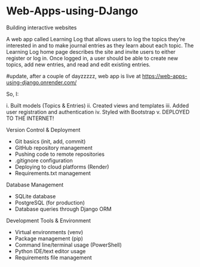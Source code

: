 # Web-Apps-using-DJango
Building interactive websites


A web app called Learning Log that allows users to log the topics they’re interested in and to make journal entries
as they learn about each topic. The Learning Log home page describes the site and invite users to either register or log
in. Once logged in, a user should be able to create new topics, add new entries, and read and edit existing entries.

#update, after a couple of dayzzzzz, web app is live at https://web-apps-using-django.onrender.com/

So, I: 

i. Built models (Topics & Entries)
ii. Created views and templates
iii. Added user registration and authentication
iv. Styled with Bootstrap
v. DEPLOYED TO THE INTERNET!


Version Control & Deployment
- Git basics (init, add, commit)
- GitHub repository management
- Pushing code to remote repositories
- .gitignore configuration
- Deploying to cloud platforms (Render)
- Requirements.txt management

Database Management
- SQLite database
- PostgreSQL (for production)
- Database queries through Django ORM

Development Tools & Environment
- Virtual environments (venv)
- Package management (pip)
- Command line/terminal usage (PowerShell)
- Python IDE/text editor usage
- Requirements file management

